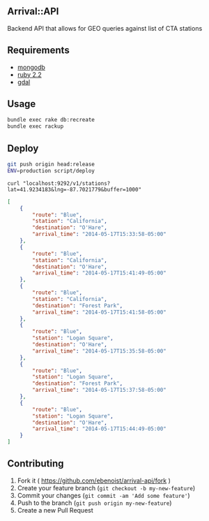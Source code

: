 Arrival::API
---
Backend API that allows for GEO queries against list of CTA stations

## Requirements
- [mongodb](http://www.mongodb.org/)
- [ruby 2.2](https://www.ruby-lang.org/en/)
- [gdal](http://www.gdal.org/)

## Usage
```BASH
bundle exec rake db:recreate
bundle exec rackup
```

## Deploy
```BASH
git push origin head:release
ENV=production script/deploy
```

```curl "localhost:9292/v1/stations?lat=41.9234183&lng=-87.7021779&buffer=1000"```

```JSON
[
    {
        "route": "Blue",
        "station": "California",
        "destination": "O'Hare",
        "arrival_time": "2014-05-17T15:33:58-05:00"
    },
    {
        "route": "Blue",
        "station": "California",
        "destination": "O'Hare",
        "arrival_time": "2014-05-17T15:41:49-05:00"
    },
    {
        "route": "Blue",
        "station": "California",
        "destination": "Forest Park",
        "arrival_time": "2014-05-17T15:41:58-05:00"
    },
    {
        "route": "Blue",
        "station": "Logan Square",
        "destination": "O'Hare",
        "arrival_time": "2014-05-17T15:35:58-05:00"
    },
    {
        "route": "Blue",
        "station": "Logan Square",
        "destination": "Forest Park",
        "arrival_time": "2014-05-17T15:37:58-05:00"
    },
    {
        "route": "Blue",
        "station": "Logan Square",
        "destination": "O'Hare",
        "arrival_time": "2014-05-17T15:44:49-05:00"
    }
]
```

## Contributing

1. Fork it ( https://github.com/ebenoist/arrival-api/fork )
2. Create your feature branch (`git checkout -b my-new-feature`)
3. Commit your changes (`git commit -am 'Add some feature'`)
4. Push to the branch (`git push origin my-new-feature`)
5. Create a new Pull Request
